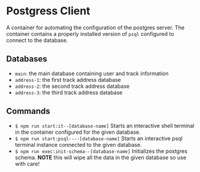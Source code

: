# Postgress Client

A container for automating the configuration of the postgres server. The container contains a properly installed version of `psql` configured to connect to the database.

## Databases
* `main`: the main database containing user and track information
* `address-1`: the first track address database
* `address-2`: the second track address database
* `address-3`: the third track address database

## Commands

* `$ npm run start:it--[database-name]` Starts an interactive shell terminal in the container configured for the given database.
* `$ npm run start:psql----[database-name]` Starts an interactive psql terminal instance connected to the given database.
* `$ npm run exec:init-schema--[database-name]` Initializes the postgres schema. **NOTE** this will wipe all the data in the given database so use with care!